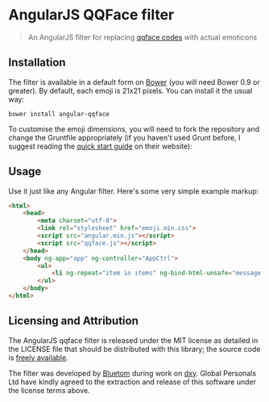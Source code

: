 # AngularJS QQFace filter

> An AngularJS filter for replacing [qqface codes](http://www..com) with actual emoticons

## Installation

The filter is available in a default form on [Bower](http://bower.io) (you will need Bower 0.9 or greater). By default, each emoji is 21x21 pixels. You can install it the usual way:

    bower install angular-qqface

To customise the emoji dimensions, you will need to fork the repository and change the Gruntfile appropriately (if you haven't used Grunt before, I suggest reading the [quick start guide](http://gruntjs.com/getting-started) on their website):


## Usage

Use it just like any Angular filter. Here's some very simple example markup:

```html
<html>
    <head>
        <meta charset="utf-8">
        <link rel="stylesheet" href="emoji.min.css">
        <script src="angular.min.js"></script>
        <script src="qqface.js"></script>
    </head>
    <body ng-app="app" ng-controller="AppCtrl">
        <ul>
            <li ng-repeat="item in items" ng-bind-html-unsafe="message | qqface"></li>
        </ul>
    </body>
</html>
```

## Licensing and Attribution
The AngularJS qqface filter is released under the MIT license as detailed in the LICENSE file that should be distributed with this library; the source code is [freely available](http://github.com/globaldev/angular-qqface-filter).

The filter was developed by [Bluetom](http://liyi.it) during work on [dxy](http://www.dxy.cn/).  Global Personals Ltd have kindly agreed to the extraction and release of this software under the license terms above.